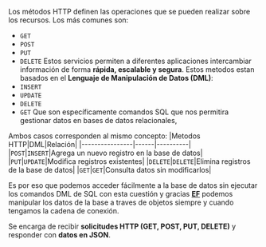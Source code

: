 Los métodos HTTP definen las operaciones que se pueden realizar sobre los recursos. Los más comunes son:
- `GET`
- `POST`
- `PUT`
- `DELETE`
Estos servicios permiten a diferentes aplicaciones intercambiar información de forma **rápida, escalable y segura**.
Estos metodos estan basados en el **Lenguaje de Manipulación de Datos (DML)**:
- `INSERT`
- `UPDATE`
- `DELETE`
- `GET`
Que son específicamente comandos SQL que nos permitira gestionar datos en bases de datos relacionales,

Ambos casos corresponden al mismo concepto:
|Metodos HTTP|DML|Relación|
|----------------|------|----------|
|`POST`|`INSERT`|Agrega un nuevo registro en la base de datos|
|`PUT`|`UPDATE`|Modifica registros existentes|
|`DELETE`|`DELETE`|Elimina registros de la base de datos|
|`GET`|`GET`|Consulta datos sin modificarlos|

Es por eso que podemos acceder fácilmente a la base de datos sin ejecutar los comandos DML de SQL con esta cuestión y gracias **[EF](obsidian://open?vault=Documentacion&file=Entity%20Framework)** podemos manipular los datos de la base a traves de objetos siempre y cuando tengamos la cadena de conexión.

Se encarga de recibir **solicitudes HTTP (GET, POST, PUT, DELETE)** y responder con **datos en JSON**.  